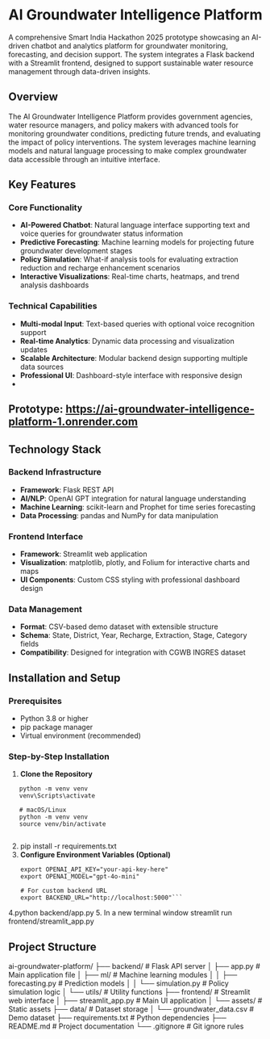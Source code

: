 
# AI Groundwater Intelligence Platform

A comprehensive Smart India Hackathon 2025 prototype showcasing an AI-driven chatbot and analytics platform for groundwater monitoring, forecasting, and decision support. The system integrates a Flask backend with a Streamlit frontend, designed to support sustainable water resource management through data-driven insights.

## Overview

The AI Groundwater Intelligence Platform provides government agencies, water resource managers, and policy makers with advanced tools for monitoring groundwater conditions, predicting future trends, and evaluating the impact of policy interventions. The system leverages machine learning models and natural language processing to make complex groundwater data accessible through an intuitive interface.

## Key Features

### Core Functionality
- **AI-Powered Chatbot**: Natural language interface supporting text and voice queries for groundwater status information
- **Predictive Forecasting**: Machine learning models for projecting future groundwater development stages
- **Policy Simulation**: What-if analysis tools for evaluating extraction reduction and recharge enhancement scenarios
- **Interactive Visualizations**: Real-time charts, heatmaps, and trend analysis dashboards

### Technical Capabilities
- **Multi-modal Input**: Text-based queries with optional voice recognition support
- **Real-time Analytics**: Dynamic data processing and visualization updates
- **Scalable Architecture**: Modular backend design supporting multiple data sources
- **Professional UI**: Dashboard-style interface with responsive design
- 
## Prototype: https://ai-groundwater-intelligence-platform-1.onrender.com

## Technology Stack

### Backend Infrastructure
- **Framework**: Flask REST API
- **AI/NLP**: OpenAI GPT integration for natural language understanding
- **Machine Learning**: scikit-learn and Prophet for time series forecasting
- **Data Processing**: pandas and NumPy for data manipulation

### Frontend Interface
- **Framework**: Streamlit web application
- **Visualization**: matplotlib, plotly, and Folium for interactive charts and maps
- **UI Components**: Custom CSS styling with professional dashboard design

### Data Management
- **Format**: CSV-based demo dataset with extensible structure
- **Schema**: State, District, Year, Recharge, Extraction, Stage, Category fields
- **Compatibility**: Designed for integration with CGWB INGRES dataset

## Installation and Setup

### Prerequisites
- Python 3.8 or higher
- pip package manager
- Virtual environment (recommended)

### Step-by-Step Installation

1. **Clone the Repository**
```   # Windows
   python -m venv venv
   venv\Scripts\activate
   
   # macOS/Linux
   python -m venv venv
   source venv/bin/activate
  
```

2. pip install -r requirements.txt
3. **Configure Environment Variables (Optional)**
   ```   # For enhanced AI capabilities
   export OPENAI_API_KEY="your-api-key-here"
   export OPENAI_MODEL="gpt-4o-mini"
   
   # For custom backend URL
   export BACKEND_URL="http://localhost:5000"```
4.python backend/app.py
5. In a new terminal window
   streamlit run frontend/streamlit_app.py


## Project Structure

ai-groundwater-platform/
├── backend/                    # Flask API server
│   ├── app.py                 # Main application file
│   ├── ml/                    # Machine learning modules
│   │   ├── forecasting.py     # Prediction models
│   │   └── simulation.py      # Policy simulation logic
│   └── utils/                 # Utility functions
├── frontend/                  # Streamlit web interface
│   ├── streamlit_app.py      # Main UI application
│   └── assets/               # Static assets
├── data/                     # Dataset storage
│   └── groundwater_data.csv  # Demo dataset
├── requirements.txt          # Python dependencies
├── README.md                # Project documentation
└── .gitignore              # Git ignore rules



